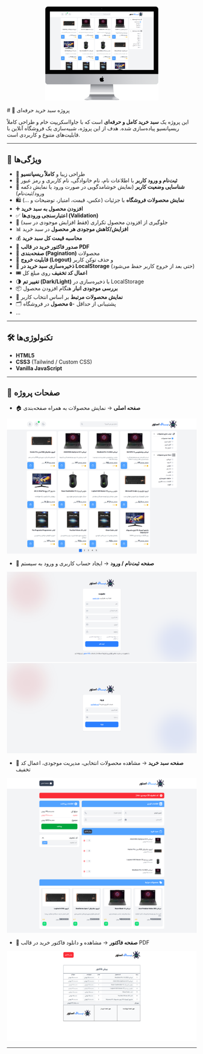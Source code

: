 <p align="center">
  <img src="public/images/cover.png" width="300" />
</p>
# 🛒 پروژه سبد خرید حرفه‌ای  

این پروژه یک **سبد خرید کامل و حرفه‌ای** است که با جاوااسکریپت خام و طراحی کاملاً ریسپانسیو پیاده‌سازی شده. هدف از این پروژه، شبیه‌سازی یک فروشگاه آنلاین با قابلیت‌های متنوع و کاربردی است.  

---

## 🚀 ویژگی‌ها  
- 🎨 طراحی زیبا و **کاملاً ریسپانسیو**  
- 🔑 **ثبت‌نام و ورود کاربر** با اطلاعات نام، نام خانوادگی، نام کاربری و رمز عبور  
- 👤 **شناسایی وضعیت کاربر** (نمایش خوشامدگویی در صورت ورود یا نمایش دکمه ورود/ثبت‌نام)  
- 🛍️ **نمایش محصولات فروشگاه** با جزئیات (عکس، قیمت، امتیاز، توضیحات و …)  
- ➕ **افزودن محصول به سبد خرید**  
- ✅ **اعتبارسنجی ورودی‌ها (Validation)**  
- 🔄 جلوگیری از افزودن محصول تکراری (فقط افزایش موجودی در سبد)  
- 📊 **افزایش/کاهش موجودی هر محصول** در سبد خرید  
- 💰 **محاسبه قیمت کل سبد خرید**  
- 🧾 **صدور فاکتور خرید در قالب PDF**  
- 📑 **صفحه‌بندی (Pagination)** محصولات  
- 🚪 **قابلیت خروج (Logout)** و حذف توکن کاربر  
- 💾 **ذخیره‌سازی سبد خرید در LocalStorage** (حتی بعد از خروج کاربر حفظ می‌شود)  
- 🎟️ **اعمال کد تخفیف** روی مبلغ کل  
- 🌗 **تغییر تم (Dark/Light)** با ذخیره‌سازی در LocalStorage  
- 📦 **بررسی موجودی انبار** هنگام افزودن محصول  
- 🔗 **نمایش محصولات مرتبط** بر اساس انتخاب کاربر  
- 🗂️ پشتیبانی از حداقل **۵۰ محصول** در فروشگاه  
- ...

---

## 🛠️ تکنولوژی‌ها  
- **HTML5**  
- **CSS3** (Tailwind / Custom CSS)  
- **Vanilla JavaScript**  

---

## 📄 صفحات پروژه  
- 🏠 **صفحه اصلی** → نمایش محصولات به همراه صفحه‌بندی 

![صفحه اصلی](public/images/index.png)  
- 🔑 **صفحه ثبت‌نام / ورود** → ایجاد حساب کاربری و ورود به سیستم  

![صفحه ثبت‌نام](public/images/singup.png) 
![صفحه ورود](public/images/login.png) 
- 🛒 **صفحه سبد خرید** → مشاهده محصولات انتخابی، مدیریت موجودی، اعمال کد تخفیف  

![سبد خرید](public/images/cart.png) 
- 🧾 **صفحه فاکتور** → مشاهده و دانلود فاکتور خرید در قالب PDF  

![سبد خرید](public/images/factuor.png) 

---
